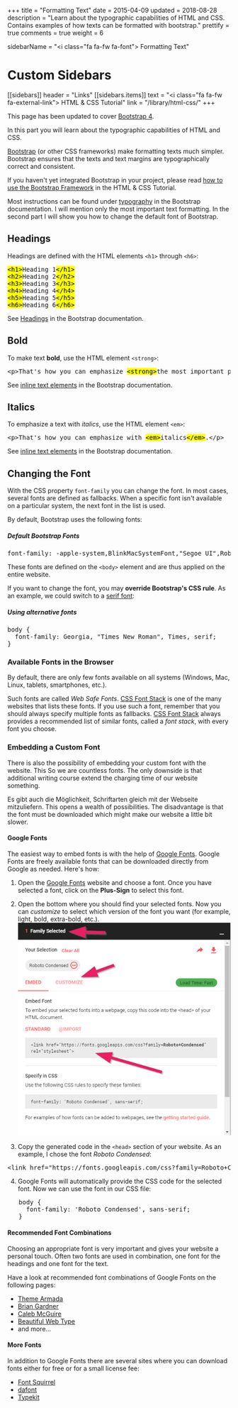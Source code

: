 +++
title = "Formatting Text"
date = 2015-04-09
updated = 2018-08-28
description = "Learn about the typographic capabilities of HTML and CSS. Contains examples of how texts can be formatted with bootstrap."
prettify = true
comments = true
weight = 6

sidebarName = "<i class=\"fa fa-fw fa-font\"></i> Formatting Text"

# Custom Sidebars
[[sidebars]]
header = "Links"
[[sidebars.items]]
text = "<i class=\"fa fa-fw fa-external-link\"></i> HTML & CSS Tutorial"
link = "/library/html-css/"
+++

<div class="alert alert-info">
This page has been updated to cover <a href="https://getbootstrap.com/" class="alert-link">Bootstrap 4</a>. 
</div>

In this part you will learn about the typographic capabilities of HTML and CSS.

[Bootstrap](https://getbootstrap.com/) (or other CSS frameworks) make formatting texts much simpler. Bootstrap ensures that the texts and text margins are typographically correct and consistent.

<div class="alert alert-warning">
  If you haven't yet integrated Bootstrap in your project, please read <a href="/library/html-css/part7/" class="alert-link">how to use the Bootstrap Framework</a> in the HTML &amp; CSS Tutorial.
</div>

Most instructions can be found under [typography](https://getbootstrap.com/docs/4.1/content/typography/) in the Bootstrap documentation. I will mention only the most important text formatting. In the second part I will show you how to change the default font of Bootstrap.


## Headings

Headings are defined with the HTML elements `<h1>` through `<h6>`:

<pre class="prettyprint lang-html">
<mark>&lt;h1></mark>Heading 1<mark>&lt;/h1></mark>
<mark>&lt;h2></mark>Heading 2<mark>&lt;/h2></mark>
<mark>&lt;h3></mark>Heading 3<mark>&lt;/h3></mark>
<mark>&lt;h4></mark>Heading 4<mark>&lt;/h4></mark>
<mark>&lt;h5></mark>Heading 5<mark>&lt;/h5></mark>
<mark>&lt;h6></mark>Heading 6<mark>&lt;/h6></mark>
</pre>

See [Headings](https://getbootstrap.com/docs/4.1/content/typography/#headings) in the Bootstrap documentation.


## Bold

To make text **bold**, use the HTML element `<strong>`:

<pre class="prettyprint lang-html">
&lt;p>That's how you can emphasize <mark>&lt;strong></mark>the most important part<mark>&lt;/strong></mark>.&lt;/p>
</pre>

See [inline text elements](https://getbootstrap.com/docs/4.1/content/typography/#inline-text-elements) in the Bootstrap documentation.


## Italics

To emphasize a text with *italics*, use the HTML element `<em>`:

<pre class="prettyprint lang-html">
&lt;p>That's how you can emphasize with <mark>&lt;em></mark>italics<mark>&lt;/em></mark>.&lt;/p>
</pre>

See [inline text elements](https://getbootstrap.com/docs/4.1/content/typography/#inline-text-elements) in the Bootstrap documentation.


## Changing the Font

With the CSS property `font-family` you can change the font. In most cases, several fonts are defined as fallbacks. When a specific font isn't available on a particular system, the next font in the list is used.

By default, Bootstrap uses the following fonts:


##### Default Bootstrap Fonts

<pre class="prettyprint lang-css">
font-family: -apple-system,BlinkMacSystemFont,"Segoe UI",Roboto,"Helvetica Neue",Arial,sans-serif,"Apple Color Emoji","Segoe UI Emoji","Segoe UI Symbol","Noto Color Emoji";
</pre>

These fonts are defined on the `<body>` element and are thus applied on the entire website.

If you want to change the font, you may **override Bootstrap's CSS rule**. As an example, we could switch to a [serif font](http://en.wikipedia.org/wiki/Serif):


##### Using alternative fonts

<pre class="prettyprint lang-css">
body {
  font-family: Georgia, "Times New Roman", Times, serif;
}
</pre>


### Available Fonts in the Browser

By default, there are only few fonts available on all systems (Windows, Mac, Linux, tablets, smartphones, etc.).

Such fonts are called *Web Safe Fonts*. [CSS Font Stack](https://www.cssfontstack.com/) is one of the many websites that lists these fonts. If you use such a font, remember that you should always specify multiple fonts as fallbacks. [CSS Font Stack](https://www.cssfontstack.com/) always provides a recommended list of similar fonts, called a *font stack*, with every font you choose.


### Embedding a Custom Font

There is also the possibility of embedding your custom font with the website. This So we are countless fonts. The only downside is that additional writing course extend the charging time of our website something.

Es gibt auch die Möglichkeit, Schriftarten gleich mit der Webseite mitzuliefern. This opens a wealth of possibilities. The disadvantage is that the font must be downloaded which might make our website a little bit slower.


#### Google Fonts

The easiest way to embed fonts is with the help of [Google Fonts](https://www.google.com/fonts). Google Fonts are freely available fonts that can be downloaded directly from Google as needed. Here's how:

1. Open the [Google Fonts](https://www.google.com/fonts) website and choose a font. Once you have selected a font, click on the **Plus-Sign** to select this font.   

2. Open the bottom where you should find your selected fonts. Now you can *customize* to select which version of the font you want (for example, light, bold, extra-bold, etc.).   
![Google Fonts](google-fonts-selected.png)

3. Copy the generated code in the `<head>` section of your website. As an example, I chose the font *Roboto Condensed*:
<pre class="prettyprint lang-html">
&lt;link href="https://fonts.googleapis.com/css?family=Roboto+Condensed" rel="stylesheet" type="text/css">
</pre>

4. Google Fonts will automatically provide the CSS code for the selected font. Now we can use the font in our CSS file:   
<pre class="prettyprint lang-css">
   body {
     font-family: 'Roboto Condensed', sans-serif;
   }
</pre>


#### Recommended Font Combinations 

Choosing an appropriate font is very important and gives your website a personal touch. Often two fonts are used in combination, one font for the headings and one font for the text.

Have a look at recommended font combinations of Google Fonts on the following pages:

* [Theme Armada](http://blog.themearmada.com/8-amazing-google-font-combinations/)
* [Brian Gardner](http://briangardner.com/google-font-combinations/)
* [Caleb McGuire](http://www.mrmcguire.com/10-useful-google-font-combinations-for-your-next-site/)
* [Beautiful Web Type](http://hellohappy.org/beautiful-web-type/)
* and more...


#### More Fonts

In addition to Google Fonts there are several sites where you can download fonts either for free or for a small license fee:

* [Font Squirrel](http://www.fontsquirrel.com/)
* [dafont](https://www.dafont.com/)
* [Typekit](https://typekit.com/)



